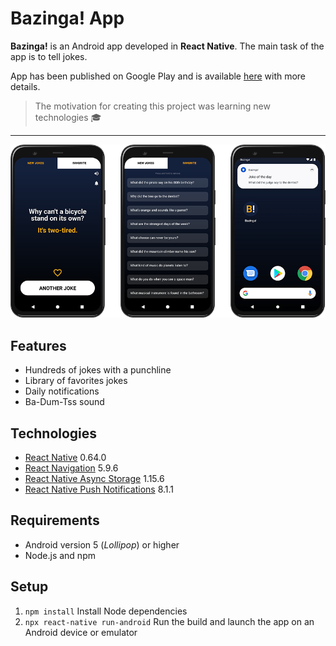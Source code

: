 # Bazinga! App

**Bazinga!** is an Android app developed in **React Native**. The main task of the app is to tell jokes.

App has been published on Google Play and is available [here](https://play.google.com/store/apps/details?id=com.bazinga.jokes) with more details.

> The motivation for creating this project was learning new technologies :mortar_board:

---

![Screenshot](screenshot.png)

## Features
- Hundreds of jokes with a punchline
- Library of favorites jokes
- Daily notifications
- Ba-Dum-Tss sound

## Technologies
- [React Native](https://github.com/facebook/react-native) 0.64.0
- [React Navigation](https://github.com/react-navigation/react-navigation) 5.9.6
- [React Native Async Storage](https://github.com/react-native-async-storage/async-storage) 1.15.6
- [React Native Push Notifications](https://github.com/zo0r/react-native-push-notification) 8.1.1

## Requirements
- Android version 5 (*Lollipop*) or higher
- Node.js and npm

## Setup
1. `npm install` Install Node dependencies
2. `npx react-native run-android` Run the build and launch the app on an Android device or emulator
